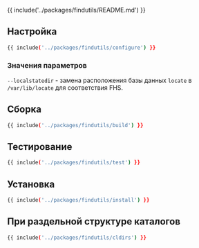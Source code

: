 {{ include('../packages/findutils/README.md') }}

## Настройка

```bash 
{{ include('../packages/findutils/configure') }}
```

### Значения параметров

`--localstatedir` - замена расположения базы данных `locate` в `/var/lib/locate` для соответствия FHS.

## Сборка

```bash 
{{ include('../packages/findutils/build') }}
```

## Тестирование

```bash 
{{ include('../packages/findutils/test') }}
```

## Установка

```bash 
{{ include('../packages/findutils/install') }}
```

## При раздельной структуре каталогов

```bash 
{{ include('../packages/findutils/cldirs') }}
```


